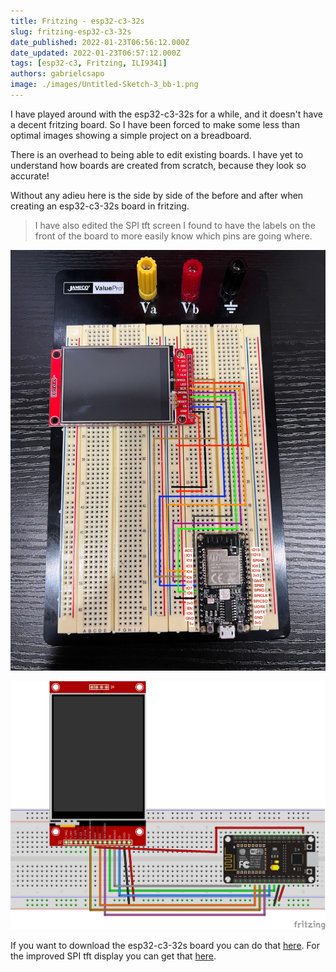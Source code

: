 ```yaml
---
title: Fritzing - esp32-c3-32s
slug: fritzing-esp32-c3-32s
date_published: 2022-01-23T06:56:12.000Z
date_updated: 2022-01-23T06:57:12.000Z
tags: [esp32-c3, Fritzing, ILI9341]
authors: gabrielcsapo
image: ./images/Untitled-Sketch-3_bb-1.png
---
```


I have played around with the esp32-c3-32s for a while, and it doesn't have a decent fritzing board. So I have been forced to make some less than optimal images showing a simple project on a breadboard.

There is an overhead to being able to edit existing boards. I have yet to understand how boards are created from scratch, because they look so accurate!

<!-- truncate -->

Without any adieu here is the side by side of the before and after when creating an esp32-c3-32s board in fritzing.

> I have also edited the SPI tft screen I found to have the labels on the front of the board to more easily know which pins are going where.

![](./images/IMG_5513-4-4.jpeg)

![](./images/esp32-c3-32s-spi-screen.png)

If you want to download the esp32-c3-32s board you can do that [here](../files/fritzing-parts/esp32-c3-32s.fzpz). For the improved SPI tft display you can get that [here](../files/fritzing-parts/2.8%22%20SPI%20TFT%20Module.fzpz).
